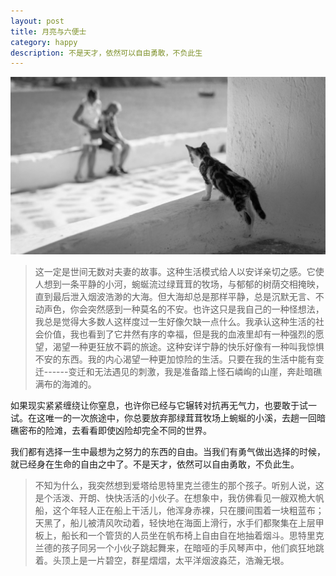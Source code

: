 ```yaml
---
layout: post
title: 月亮与六便士
category: happy
description: 不是天才，依然可以自由勇敢，不负此生
---
```

![](/images/2016_09/cat.jpg)

> 这一定是世间无数对夫妻的故事。这种生活模式给人以安详亲切之感。它使人想到一条平静的小河，蜿蜒流过绿茸茸的牧场，与郁郁的树荫交相掩映，直到最后泄入烟波浩渺的大海。但大海却总是那样平静，总是沉默无言、不动声色，你会突然感到一种莫名的不安。也许这只是我自己的一种怪想法，我总是觉得大多数人这样度过一生好像欠缺一点什么。我承认这种生活的社会价值，我也看到了它井然有序的幸福，但是我的血液里却有一种强烈的愿望，渴望一种更狂放不羁的旅途。这种安详宁静的快乐好像有一种叫我惊惧不安的东西。我的内心渴望一种更加惊险的生活。只要在我的生活中能有变迁------变迁和无法遇见的刺激，我是准备踏上怪石嶙峋的山崖，奔赴暗礁满布的海滩的。

如果现实紧紧缠绕让你窒息，也许你已经与它辗转对抗再无气力，也要敢于试一试。在这唯一的一次旅途中，你总要放弃那绿茸茸牧场上蜿蜒的小溪，去趟一回暗礁密布的险滩，去看看即使凶险却完全不同的世界。

我们都有选择一生中最想为之努力的东西的自由。当我们有勇气做出选择的时候，就已经身在生命的自由之中了。不是天才，依然可以自由勇敢，不负此生。

> 不知为什么，我突然想到爱塔给思特里克兰德生的那个孩子。听别人说，这是个活泼、开朗、快快活活的小伙子。在想象中，我仿佛看见一艘双桅大帆船，这个年轻人正在船上干活儿，他浑身赤裸，只在腰间围着一块粗蓝布；天黑了，船儿被清风吹动着，轻快地在海面上滑行，水手们都聚集在上层甲板上，船长和一个管货的人员坐在帆布椅上自由自在地抽着烟斗。思特里克兰德的孩子同另一个小伙子跳起舞来，在暗哑的手风琴声中，他们疯狂地跳着。头顶上是一片碧空，群星熠熠，太平洋烟波淼茫，浩瀚无垠。
>

